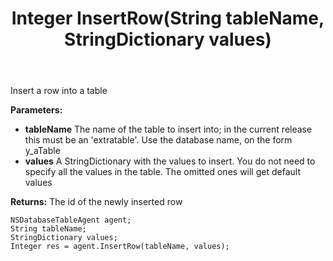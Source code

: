 ﻿---
uid: crmscript_ref_NSDatabaseTableAgent_InsertRow
title: Integer InsertRow(String tableName, StringDictionary values)
intellisense: NSDatabaseTableAgent.InsertRow
keywords: NSDatabaseTableAgent, InsertRow
so.topic: reference
---

Insert a row into a table

**Parameters:**
 - **tableName** The name of the table to insert into; in the current release this must be an 'extratable'. Use the database name, on the form y_aTable
 - **values** A StringDictionary with the values to insert. You do not need to specify all the values in the table. The omitted ones will get default values

**Returns:** The id of the newly inserted row

```crmscript
NSDatabaseTableAgent agent;
String tableName;
StringDictionary values;
Integer res = agent.InsertRow(tableName, values);
```

